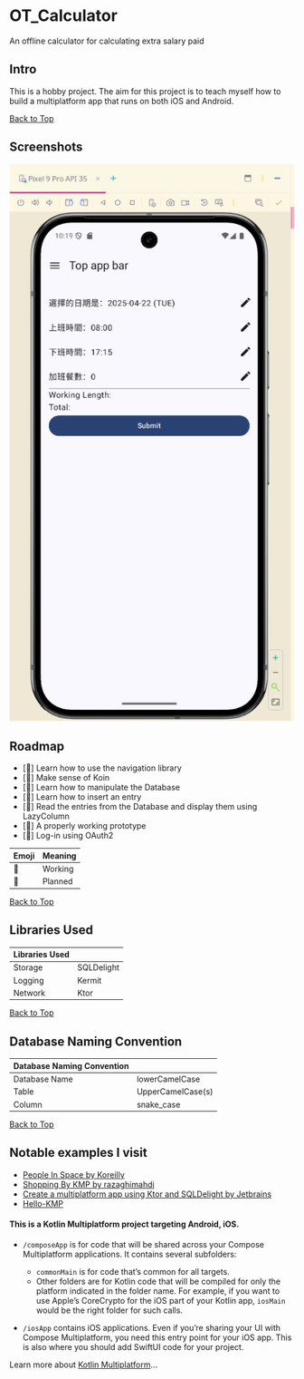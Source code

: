 # OT_Calculator
An offline calculator for calculating extra salary paid

## Intro
This is a hobby project.
The aim for this project is to teach myself how to build a multiplatform app that runs on both iOS and Android.

[//]: # (Also, to make my life easier.)

[Back to Top]

[//]: # (Pictures)
## Screenshots
![App-Screenshot]

[//]: # (Path to pictures)
[App-Screenshot]: ./readme.d/App-Screenshot.png

[//]: # (## If things go sideways:)
[//]: # (type `./gradlew cleanBuildCache`)

## Roadmap
- [🔧] Learn how to use the navigation library
- [🔧] Make sense of Koin
- [🔧] Learn how to manipulate the Database
- [🔧] Learn how to insert an entry
- [🔧] Read the entries from the Database and display them using LazyColumn
- [🔧] A properly working prototype
- [📝] Log-in using OAuth2

| Emoji | Meaning |
|:------|:--------|
| 🔧    | Working |
| 📝    | Planned |

[Back to Top]

## Libraries Used
| Libraries Used |            |
|:---------------|:-----------|
| Storage        | SQLDelight |
| Logging        | Kermit     |(Yet implemented)
| Network        | Ktor       |(Yet implemented)

[//]: # (|Nav    |Native   |)

[Back to Top]

## Database Naming Convention

| Database Naming Convention |                   |
|:---------------------------|:------------------|
| Database Name              | lowerCamelCase    |
| Table                      | UpperCamelCase(s) |
| Column                     | snake_case        |

[Back to Top]

## Notable examples I visit 
- [People In Space by Koreilly](https://github.com/joreilly/PeopleInSpace/)
- [Shopping By KMP by razaghimahdi](https://github.com/razaghimahdi/Shopping-By-KMP/)
- [Create a multiplatform app using Ktor and SQLDelight by Jetbrains](https://www.jetbrains.com/help/kotlin-multiplatform-dev/multiplatform-ktor-sqldelight.html)
- [Hello-KMP](https://github.com/touchlab/DroidconKotlin)


#### This is a Kotlin Multiplatform project targeting Android, iOS.

* `/composeApp` is for code that will be shared across your Compose Multiplatform applications.
  It contains several subfolders:
  - `commonMain` is for code that’s common for all targets.
  - Other folders are for Kotlin code that will be compiled for only the platform indicated in the folder name.
    For example, if you want to use Apple’s CoreCrypto for the iOS part of your Kotlin app,
    `iosMain` would be the right folder for such calls.

* `/iosApp` contains iOS applications. Even if you’re sharing your UI with Compose Multiplatform, 
  you need this entry point for your iOS app. This is also where you should add SwiftUI code for your project.


Learn more about [Kotlin Multiplatform](https://www.jetbrains.com/help/kotlin-multiplatform-dev/get-started.html)…

[Back to Top]: #OT_Calculator